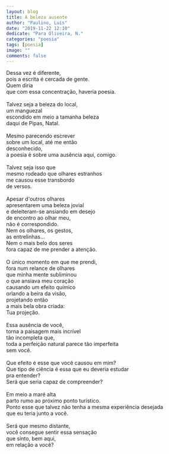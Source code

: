 ```yaml
---
layout: blog
title: A beleza ausente
author: "Paulino, Luís"
date: "2019-11-22 12:10"
dedicate: "Para Oliveira, N."
categories: "poesia"
tags: [poesia]
image: ""
comments: false
---
```


Dessa vez é diferente,\
pois a escrita é cercada de gente.\
Quem diria\
que com essa concentração, haveria poesia.\
\
Talvez seja a beleza do local,\
um manguezal\
escondido em meio a tamanha beleza\
daqui de Pipas, Natal.\
\
Mesmo parecendo escrever\
sobre um local, até me então\
desconhecido,\
a poesia é sobre uma ausência aqui, comigo.\
\
Talvez seja isso que\
mesmo rodeado que olhares estranhos\
me causou esse transbordo\
de versos.\
\
Apesar d'outros olhares\
apresentarem uma beleza jovial\
e deleiteram-se ansiando em desejo\
de encontro ao olhar meu,\
não é correspondido.\
Nem os olhares, os gestos,\
as entrelinhas...\
Nem o mais belo dos seres\
fora capaz de me prender a atenção.\
\
O único momento em que me prendi,\
fora num relance de olhares\
que minha mente subliminou\
o que ansiava meu coração\
causando um efeito químico\
orlando a beira da visão,\
projetando então\
a mais bela obra criada:\
Tua projeção.\
\
Essa ausência de você,\
torna a paisagem mais incrível\
tão incompleta que,\
toda a perfeição natural parece tão imperfeita\
sem você.\
\
Que efeito é esse que você causou em mim?\
Que tipo de ciência é essa que eu deveria estudar\
pra entender?\
Será que seria capaz de compreender?\
\
Em meio a maré alta\
parto rumo ao próximo ponto turístico.\
Ponto esse que talvez não tenha a mesma experiência desejada\
que eu teria junto a você.\
\
Será que mesmo distante,\
você consegue sentir essa sensação\
que sinto, bem aqui,\
em relação a você?
